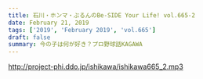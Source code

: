 ```yaml
---
title: 石川・ホンマ・ぶるんのBe-SIDE Your Life! vol.665-2
date: February 21, 2019
tags: ['2019', 'February 2019', 'vol.665']
draft: false
summary: 今の子は何が好き？プロ野球話KAGAWA
---
```


http://project-phi.ddo.jp/ishikawa/ishikawa665_2.mp3